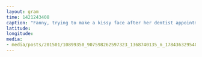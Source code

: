 ```yaml
---
layout: gram
time: 1421243408
caption: "Fanny, trying to make a kissy face after her dentist appointment."
latitude: 
longitude: 
media:
- media/posts/201501/10899350_907598262597323_1368740135_n_17843632954000351.jpg
---
```

